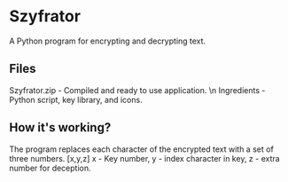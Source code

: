 # Szyfrator
A Python program for encrypting and decrypting text.


## Files
Szyfrator.zip - Compiled and ready to use application. \n
Ingredients - Python script, key library, and icons.

## How it's working?

The program replaces each character of the encrypted text with a set of three numbers.
[x,y,z] x - Key number, y - index character in key, z - extra number for deception.
